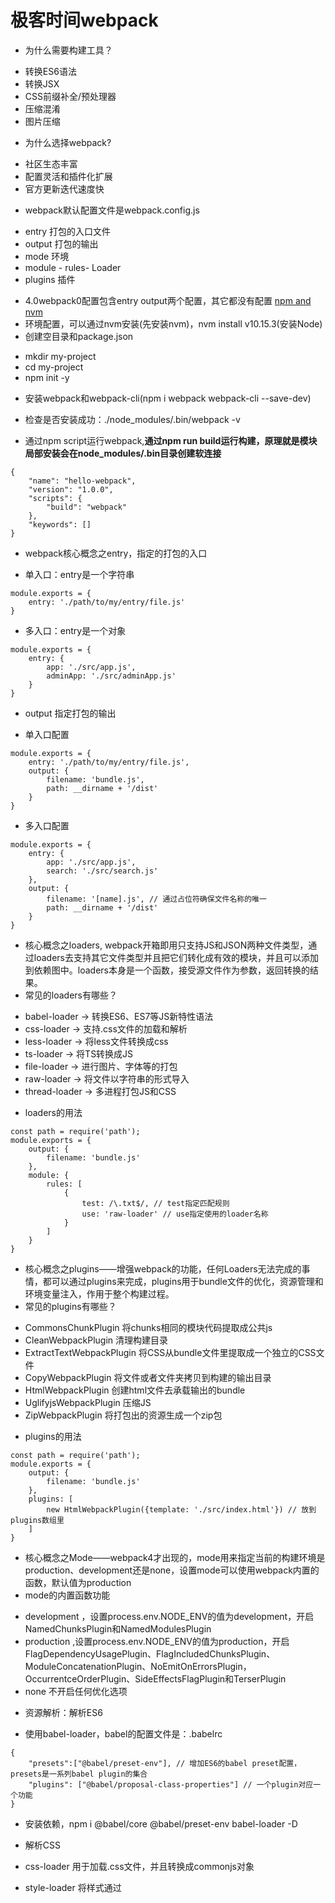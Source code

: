# 极客时间webpack
* 为什么需要构建工具？
- 转换ES6语法
- 转换JSX
- CSS前缀补全/预处理器
- 压缩混淆
- 图片压缩

* 为什么选择webpack?
- 社区生态丰富
- 配置灵活和插件化扩展
- 官方更新迭代速度快

* webpack默认配置文件是webpack.config.js
- entry 打包的入口文件
- output 打包的输出
- mode 环境
- module - rules- Loader
- plugins 插件

* 4.0webpack0配置包含entry output两个配置，其它都没有配置
[npm and nvm](https://www.jianshu.com/p/401b02f4fb30 "npm and nvm")
* 环境配置，可以通过nvm安装(先安装nvm)，nvm install v10.15.3(安装Node)
* 创建空目录和package.json
- mkdir my-project
- cd my-project
- npm init -y
* 安装webpack和webpack-cli(npm i webpack webpack-cli --save-dev)
* 检查是否安装成功：./node_modules/.bin/webpack -v

* 通过npm script运行webpack,**通过npm run build运行构建，原理就是模块局部安装会在node_modules/.bin目录创建软连接**
```
{
    "name": "hello-webpack",
    "version": "1.0.0",
    "scripts": {
        "build": "webpack"
    },
    "keywords": []
}
```

* webpack核心概念之entry，指定的打包的入口
- 单入口：entry是一个字符串
```
module.exports = {
    entry: './path/to/my/entry/file.js'
}
```
- 多入口：entry是一个对象
```
module.exports = {
    entry: {
        app: './src/app.js',
        adminApp: './src/adminApp.js'
    }
}
```

* output 指定打包的输出
- 单入口配置
```
module.exports = {
    entry: './path/to/my/entry/file.js',
    output: {
        filename: 'bundle.js',
        path: __dirname + '/dist'
    }
}
```
- 多入口配置
```
module.exports = {
    entry: {
        app: './src/app.js',
        search: './src/search.js'
    },
    output: {
        filename: '[name].js', // 通过占位符确保文件名称的唯一
        path: __dirname + '/dist'
    }
}
```

* 核心概念之loaders, webpack开箱即用只支持JS和JSON两种文件类型，通过loaders去支持其它文件类型并且把它们转化成有效的模块，并且可以添加到依赖图中。loaders本身是一个函数，接受源文件作为参数，返回转换的结果。
* 常见的loaders有哪些？
- babel-loader -> 转换ES6、ES7等JS新特性语法
- css-loader -> 支持.css文件的加载和解析
- less-loader -> 将less文件转换成css
- ts-loader -> 将TS转换成JS
- file-loader -> 进行图片、字体等的打包
- raw-loader -> 将文件以字符串的形式导入
- thread-loader -> 多进程打包JS和CSS

* loaders的用法
```
const path = require('path');
module.exports = {
    output: {
        filename: 'bundle.js'
    },
    module: {
        rules: [
            {
                test: /\.txt$/, // test指定匹配规则
                use: 'raw-loader' // use指定使用的loader名称
            }
        ]
    }
}
```
* 核心概念之plugins——增强webpack的功能，任何Loaders无法完成的事情，都可以通过plugins来完成，plugins用于bundle文件的优化，资源管理和环境变量注入，作用于整个构建过程。
* 常见的plugins有哪些？
- CommonsChunkPlugin 将chunks相同的模块代码提取成公共js
- CleanWebpackPlugin 清理构建目录
- ExtractTextWebpackPlugin 将CSS从bundle文件里提取成一个独立的CSS文件
- CopyWebpackPlugin 将文件或者文件夹拷贝到构建的输出目录
- HtmlWebpackPlugin 创建html文件去承载输出的bundle
- UglifyjsWebpackPlugin 压缩JS
- ZipWebpackPlugin 将打包出的资源生成一个zip包

* plugins的用法
```
const path = require('path');
module.exports = {
    output: {
        filename: 'bundle.js'
    },
    plugins: [
        new HtmlWebpackPlugin({template: './src/index.html'}) // 放到plugins数组里
    ]
}
```

* 核心概念之Mode——webpack4才出现的，mode用来指定当前的构建环境是production、development还是none，设置mode可以使用webpack内置的函数，默认值为production
* mode的内置函数功能
- development ，设置process.env.NODE_ENV的值为development，开启NamedChunksPlugin和NamedModulesPlugin
- production ,设置process.env.NODE_ENV的值为production，开启FlagDependencyUsagePlugin、FlagIncludedChunksPlugin、ModuleConcatenationPlugin、NoEmitOnErrorsPlugin，OccurrentceOrderPlugin、SideEffectsFlagPlugin和TerserPlugin
- none 不开启任何优化选项

* 资源解析：解析ES6
- 使用babel-loader，babel的配置文件是：.babelrc
```
{
    "presets":["@babel/preset-env"], // 增加ES6的babel preset配置，presets是一系列babel plugin的集合
    "plugins": ["@babel/proposal-class-properties"] // 一个plugin对应一个功能
}
```
* 安装依赖，npm i @babel/core @babel/preset-env babel-loader -D

* 解析CSS
* css-loader 用于加载.css文件，并且转换成commonjs对象
* style-loader 将样式通过<style>标签插入到head中
* less-loader 将less转换成css
* **注意：webpack里面loader是链式调用，是从右往左执行的，如下要解析less文件的loader配置**
```
module.exports = {
    entry: './src/index.js',
    output: {
        filename: 'bundle.js',
        path: path.join(__dirname, 'dist')
    },
    module: {
        rules: [
            {
                test: /\.less$/,
                use: [
                    'style-loader',
                    'css-loader',
                    'less-loader'
                ]
            }
        ]
    }
}
```

* 资源解析：解析图片
* file-loader 用于处理文件(图片、字体)
* url-loader 也可以处理图片和字体，可以设置较小资源自动base64(注：base64需要设置阈值，base64可以减少http请求，但是会是css文件体积变大，需要在两者之间做个权衡)
**注意：解析图片时候，使用上面两个loader，需要配置options(name、publicPath)，图片才能正常显示**

* webpack中的文件监听(文件监听是在发现源码发生变化时，自动重新构建出新的输出文件)
* webpack开启监听模式，有两种方式：
- 启动webpack命令时，带上--watch参数(唯一缺陷：每次需要手动刷新浏览器)
```
// package.json里面配置
{
    "name": "hello-webpack",
    "version": "1.0.0",
    "scripts": {
        "build": "webpack",
        "watch": "webpack --watch" // 在terminal里执行npm run watch
    }
}
```
- 在配置webpack.config.js中设置watch:true
```
module.exports = {
    watch: true, // 默认false，也就是不开启
    watchOptions: { // 只有开启监听模式，watchOptions才有意义
        ignore: '/node_modules' // 不监听node_modules
    }
}
```

* 文件监听的原理分析：轮询判断文件的最后编辑时间是否变化，某个文件发生了变化，并不会立刻告诉监听者，而是先缓存起来，等aggregateTimeout

* webpack中的热更新及原理分析(webpack-dev-server)，只有开发环境需要热更新。
- WDS 不刷新浏览器
- **WDS 不输出文件，而是把打包好的文件放在内存中**
- **需要配合使用HotModuleReplacementPlugin插件**
1. package.json里面配置
```
{
    "dev": "webpack-dev-server --open" // '--open'是在每次构建完成之后开启一个浏览器
}
```
2. webpack.dev.js里配置
```
const webpack = require('webpack');
module.exports = {
    plugins: [
        new webpack.HotModuleReplacementPlugin()
    ],
    devServer: {
        contenBase: '/dist',
        hot: true
    }
}
```

* 热更新：使用webpack-dev-middleware
- WDM将webpack输出的文件传输给服务器，适用于灵活的定制场景

* 热更新的原理分析

* 什么是文件指纹？打包后输出的文件的后缀
* 常见的文件指纹和文件指纹如何生成的？
- Hash: 和整个项目的构建相关，只要项目文件有修改，整个项目构建的hash值就会更改。
- Chunkhash: 和webpack打包的chunk有关，不同的entry会生成不同的chunkhash值。
- Contenthash: 根据文件内容来定义hash, 文件内容不变，则contenthash不变。（通常用于CSS文件）

1. JS的文件指纹设置，设置output的filename，使用[chunkhash]
```
module.exports = {
    entry: {
        app: './src/app.js',
        search: './src/search.js'
    },
    output: {
        filename: '[name]_[chunkhash:8].js',
        path: __dirname + '/dist'
    }
}
```
2. css的文件指纹设置，设置MiniCssExtractPlugin的filename, 使用[contenthash]
```
module.exports = {
    entry: {
        app: './src/app.js',
        search: './src/search.js'
    },
    output: {
        filename: '[name][chunkhash:8].js',
        path: __dirname + '/dist'
    },
    modules: {
        rules: [
            {
                test: /\.css$/,
                use: [
                    // 'style-loader', // 作用是把样式传入到head里面，而MiniCssExtractPlugin作用是把css抽取成一个独立的文件，所以两者的作用是互斥的，用了MiniCssExtractPlugin，就不能使用style-loader了
                    'css-loader'
                ]
            }
        ]
    },
    plugins: [
        new MiniCssExtractPlugin({
            filename: `[name][contenthash:8].css`
        })
    ]
};
```
3. 图片的文件指纹设置，设置file-loader的name, 使用[hash]。以下是占位符名称和对应的含义
- [ext] ------ 资源后缀名
- [name] ------ 文件名称
- [path] ------ 文件的相对路径
- [folder] ------ 文件所在的文件夹
- [contenthash] ------ 文件的内容hash，默认是md5生成
- [hash] ------ 文件内容的Hash, 默认是md5生成
- [emoji] ------ 一个随机的指代文件内容的emoj
```
module.exports = {
    entry: './src/index.js',
    output: {
        filename: 'bundle.js',
        path: path.resolve(__dirname, 'dist')
    },
    module: {
        rules: [
            {
                test: /\.(.png|svg|jpg|gif)$/,
                use: [{
                    loader: 'file-loader',
                    options: {
                        name: 'img/[name][hash:8].[ext]'
                    }
                }]
            }
        ]
    }
};
```

* HTML、CSS和JavaScript代码压缩
- JS文件的压缩，webpack内置了uglifyjs-webpack-plugin(mode设置为production,默认打包的文件js就是压缩过的)，如果需要额外的配置，可以单独安装uglifyjs-webpack-plugin
- CSS文件的压缩，使用optimize-css-assets-webpack-plugin，同时使用cssnano
```
module.exports = {
    entry: './src/app.js',
    output: {
        filename: '[name][chunkhash:8].js',
        path: __dirname + '/dist'
    },
    plugins: [
        new OptimizeCSSAssetsPlugin({
            assetNameRegExp: /\.css$/g,
            cssProcessor: require('cssnano')
        })
    ]
}
```
- html文件的压缩，需改html-webpack-plugin，设置压缩参数
```
module.exports = {
    plugins: [
        new HtmlWebpackPlugin({
            template: path.join(__dirname, 'src/search.html'), // 模板所在位置
            filename: 'search.html', // 打包输出的html文件
            chunks: ['search'], // 指定生产的Html要使用哪些chunk
            inject: true, // 打包输出的js、css的chunk自动注入html
            minify: {
                html5: true,
                collapseWhitespace: true,
                preserveLineBreaks: false,
                minifyCSS: true,
                minifyJS: true,
                removeComments: false
            }
        })
    ]
}
```

**第三章 webpack进阶用法**
* 自动清理构建目录产物，避免构建前每次都需要手动删除dist，使用clean-webpack-plugin, 默认会删除output指定的输出目录
```
module.exports = {
    entry: './src/index.js',
    output: {
        filename: '[name][chunkhash:8].js',
        path: __dirname + '/dist'
    },
    plugins: [
        new CleanWebpackPlugin()
    ]
}
```

* CSS3的属性为什么需要前缀？因为浏览器标准没有统一，市场上有四种浏览器内核，同样的样式，不同的浏览器渲染出来会有差异，考虑到兼容性问题，需要添加前缀(PostCSS插件和autoprefixer自动补齐css3前缀， Can I Use?上可以查询)
* （css前置处理器是打包前进行处理，后置处理器是打包后进行处理）
```
module.exports = {
    module: {
        rules: [
            {
                test: /\.less$/,
                use: [
                    'style-loader',
                    'css-loader',
                    'less-loader',
                    {
                        loader: 'postcss-loader',
                        options: {
                            plugins: () => [
                                require('autoprefixer')({
                                    browers: ["last 2 version", ">1%", "IOS 7"]
                                })
                            ]
                        }
                    }
                ]
            }
        ]
    }
}
```
[postcss-loader配合autoprefixer解决CSS3兼容问题](https://www.cnblogs.com/hellowoeld/p/10571792.html "postcss-loader配合autoprefixer解决CSS3兼容问题")

* 第24小节移动端CSS px自动转换成rem(参考：[webpack之css自动转rem](https://blog.csdn.net/scorpio_h/article/details/92754859 "webpack之css自动转rem"))
* W3C对rem的定义：font-size of the root element
* rem和px的对比：rem是相对单位；px是绝对单位

1. **使用px2rem-loader**
2. 页面渲染时计算根元素的font-size值，可以使用**手淘的lib-flexible库**([手淘lib-flexible](https://github.com/amfe/lib-flexible) "手淘lib-flexible")
```
module.exports = {
    module: {
        rules: [
            {
                test: /\.less$/,
                use: [
                    'style-loader',
                    'css-loader',
                    'less-loader',
                    {
                        loader: 'px2rem-loader',
                        options: {
                            remUnit: 75,
                            remPrecision: 8
                        }
                    }
                ]
            }
        ]
    }
}
```

26. 多页面应用打包通用方案。
* 每个页面对应一个entry, 一个html-webpack-plugin，缺点：每次新增或删除页面需要改webpack配置
```
module.exports = {
    entry: {
        index: './src/index.js',
        search: './src/search.js'
    }
}
```
* 多页面打包通用方案，动态获取entry和设置html-webpack-plugin数量，利用glob.sync
* entry: glob.sync(path.join(__dirname, './src/*/index.js'))
```
module.exports = {
    entry: {
        index: './src/index/index.js',
        search: './src/search/index.js'
    }
}
```

